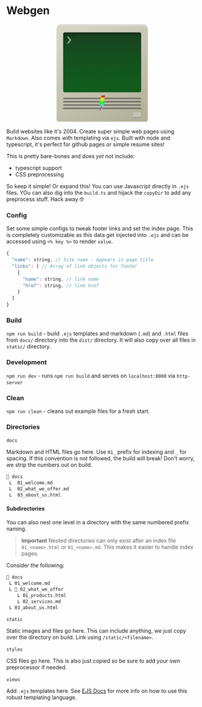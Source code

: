 # Webgen

<p align="center">
    <img src="./webgen-logo.png" alt="Image" width="256"/>
</p>

Build websites like it's 2004. Create super simple web pages using `Markdown`. Also comes with templating via `ejs`. Built with node and typescript, it's perfect for github pages or simple resume sites!

This is pretty bare-bones and does _yet_ not include:

- typescript support
- CSS preprocessing

So keep it simple! Or expand this! You can use Javascript directly in `.ejs` files. YOu can also dig into the `build.ts` and hijack the `copyDir` to add any preprocess stuff. Hack away 🤓

### Config

Set some simple configs to tweak footer links and set the index page. This is completely customizable as this data get injected into `.ejs` and can be accessed using `<% key %>` to render `value`.

```js
{
  "name": string, // Site name - Appears in page title
  "links": [ // Array of link objects for footer
    {
      "name": string, // link name
      "href": string, // link href
    }
  ]
}
```

### Build

`npm run build` - build `.ejs` templates and markdown (`.md`) and `.html` files from `docs/` directory into the `dist/` directory. It will also copy over all files in `static/` directory.

### Development

`npm run dev` - runs `npm run build` and serves on `localhost:8080` via `http-server`

### Clean

`npm run clean` - cleans out example files for a fresh start.

### Directories

`docs`

Markdown and HTML files go here. Use `01_` prefix for indexing and `_` for spacing. If this convention is not followed, the build will break! Don't worry, we strip the numbers out on build.

```
📂 docs
 L  01_welcome.md
 L  02_what_we_offer.md
 L  03_about_us.html

```

#### Subdirectories

You can also nest one level in a directory with the same numbered prefix naming.

> **Important** Nested directories can only exist after an index file `01_<name>.html` or `01_<name>.md`. This makes it easier to handle index pages.

Consider the following:

```
📂 docs
 L 01_welcome.md
 L 📂 02_what_we_offer
    L 01_products.html
    L 02_services.md
 L 03_about_us.html
```

`static`

Static images and files go here. This can include anything, we just copy over the directory on build. Link using `/static/<filename>`.

`styles`

CSS files go here. This is also just copied so be sure to add your own preprocessor if needed.

`views`

Add `.ejs` templates here. See <a href="https://ejs.co/#docs" target="_blank">EJS Docs</a> for more info on how to use this robust templating language.
